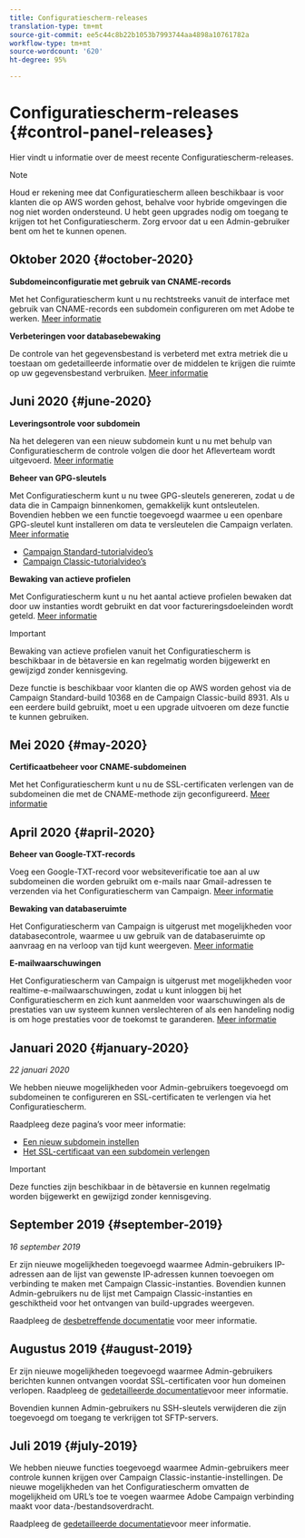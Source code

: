 ```yaml
---
title: Configuratiescherm-releases
translation-type: tm+mt
source-git-commit: ee5c44c8b22b1053b7993744aa4898a10761782a
workflow-type: tm+mt
source-wordcount: '620'
ht-degree: 95%

---
```



# Configuratiescherm-releases {#control-panel-releases}

Hier vindt u informatie over de meest recente Configuratiescherm-releases.

>[!NOTE]
>
>Houd er rekening mee dat Configuratiescherm alleen beschikbaar is voor klanten die op AWS worden gehost, behalve voor hybride omgevingen die nog niet worden ondersteund. U hebt geen upgrades nodig om toegang te krijgen tot het Configuratiescherm. Zorg ervoor dat u een Admin-gebruiker bent om het te kunnen openen.

## Oktober 2020 {#october-2020}

**Subdomeinconfiguratie met gebruik van CNAME-records**

Met het Configuratiescherm kunt u nu rechtstreeks vanuit de interface met gebruik van CNAME-records een subdomein configureren om met Adobe te werken. [Meer informatie](subdomains-certificates/using/setting-up-new-subdomain.md)

**Verbeteringen voor databasebewaking**

De controle van het gegevensbestand is verbeterd met extra metriek die u toestaan om gedetailleerde informatie over de middelen te krijgen die ruimte op uw gegevensbestand verbruiken. [Meer informatie](performance-monitoring/using/database-monitoring.md)

## Juni 2020 {#june-2020}

**Leveringsontrole voor subdomein**

Na het delegeren van een nieuw subdomein kunt u nu met behulp van Configuratiescherm de controle volgen die door het Afleverteam wordt uitgevoerd. [Meer informatie](subdomains-certificates/using/setting-up-new-subdomain.md)

**Beheer van GPG-sleutels**

Met Configuratiescherm kunt u nu twee GPG-sleutels genereren, zodat u de data die in Campaign binnenkomen, gemakkelijk kunt ontsleutelen. Bovendien hebben we een functie toegevoegd waarmee u een openbare GPG-sleutel kunt installeren om data te versleutelen die Campaign verlaten. [Meer informatie](instances-settings/using/gpg-keys-management.md)
* [Campaign Standard-tutorialvideo’s](https://docs.adobe.com/content/help/nl-NL/campaign-standard-learn/control-panel/instance-settings/gpg-key-management/gpg-key-management-overview.html)
* [Campaign Classic-tutorialvideo’s](https://docs.adobe.com/content/help/nl-NL/campaign-classic-learn/tutorials/administrating/control-panel-acc/gpg-key-management/gpg-key-management-overview.html)

**Bewaking van actieve profielen**

Met Configuratiescherm kunt u nu het aantal actieve profielen bewaken dat door uw instanties wordt gebruikt en dat voor factureringsdoeleinden wordt geteld. [Meer informatie](performance-monitoring/using/active-profiles-monitoring.md)

>[!IMPORTANT]
>
>Bewaking van actieve profielen vanuit het Configuratiescherm is beschikbaar in de bètaversie en kan regelmatig worden bijgewerkt en gewijzigd zonder kennisgeving.
>
>Deze functie is beschikbaar voor klanten die op AWS worden gehost via de Campaign Standard-build 10368 en de Campaign Classic-build 8931. Als u een eerdere build gebruikt, moet u een upgrade uitvoeren om deze functie te kunnen gebruiken.

## Mei 2020 {#may-2020}

**Certificaatbeheer voor CNAME-subdomeinen**

Met het Configuratiescherm kunt u nu de SSL-certificaten verlengen van de subdomeinen die met de CNAME-methode zijn geconfigureerd. [Meer informatie](subdomains-certificates/using/renewing-subdomain-certificate.md)

## April 2020 {#april-2020}

**Beheer van Google-TXT-records**

Voeg een Google-TXT-record voor websiteverificatie toe aan al uw subdomeinen die worden gebruikt om e-mails naar Gmail-adressen te verzenden via het Configuratiescherm van Campaign. [Meer informatie](subdomains-certificates/using/managing-txt-records.md)

**Bewaking van databaseruimte**

Het Configuratiescherm van Campaign is uitgerust met mogelijkheden voor databasecontrole, waarmee u uw gebruik van de databaseruimte op aanvraag en na verloop van tijd kunt weergeven. [Meer informatie](performance-monitoring/using/database-monitoring.md)

**E-mailwaarschuwingen**

Het Configuratiescherm van Campaign is uitgerust met mogelijkheden voor realtime-e-mailwaarschuwingen, zodat u kunt inloggen bij het Configuratiescherm en zich kunt aanmelden voor waarschuwingen als de prestaties van uw systeem kunnen verslechteren of als een handeling nodig is om hoge prestaties voor de toekomst te garanderen. [Meer informatie](performance-monitoring/using/email-alerting.md)

## Januari 2020 {#january-2020}

*22 januari 2020*

We hebben nieuwe mogelijkheden voor Admin-gebruikers toegevoegd om subdomeinen te configureren en SSL-certificaten te verlengen via het Configuratiescherm.

Raadpleeg deze pagina’s voor meer informatie:
* [Een nieuw subdomein instellen](subdomains-certificates/using/setting-up-new-subdomain.md)
* [Het SSL-certificaat van een subdomein verlengen](subdomains-certificates/using/renewing-subdomain-certificate.md)

>[!IMPORTANT]
>
>Deze functies zijn beschikbaar in de bètaversie en kunnen regelmatig worden bijgewerkt en gewijzigd zonder kennisgeving.

## September 2019 {#september-2019}

*16 september 2019*

Er zijn nieuwe mogelijkheden toegevoegd waarmee Admin-gebruikers IP-adressen aan de lijst van gewenste IP-adressen kunnen toevoegen om verbinding te maken met Campaign Classic-instanties.
Bovendien kunnen Admin-gebruikers nu de lijst met Campaign Classic-instanties en geschiktheid voor het ontvangen van build-upgrades weergeven.

Raadpleeg de [desbetreffende documentatie](instances-settings/using/ip-allow-listing-instance-access.md) voor meer informatie.

## Augustus 2019 {#august-2019}

Er zijn nieuwe mogelijkheden toegevoegd waarmee Admin-gebruikers berichten kunnen ontvangen voordat SSL-certificaten voor hun domeinen verlopen. Raadpleeg de [gedetailleerde documentatie](subdomains-certificates/using/monitoring-ssl-certificates.md)voor meer informatie.

Bovendien kunnen Admin-gebruikers nu SSH-sleutels verwijderen die zijn toegevoegd om toegang te verkrijgen tot SFTP-servers.

## Juli 2019 {#july-2019}

We hebben nieuwe functies toegevoegd waarmee Admin-gebruikers meer controle kunnen krijgen over Campaign Classic-instantie-instellingen. De nieuwe mogelijkheden van het Configuratiescherm omvatten de mogelijkheid om URL’s toe te voegen waarmee Adobe Campaign verbinding maakt voor data-/bestandsoverdracht.

Raadpleeg de [gedetailleerde documentatie](instances-settings/using/url-permissions.md)voor meer informatie.
